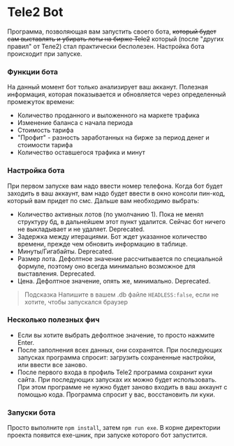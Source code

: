 # Tele2 Bot

Программа, позволяющая вам запустить своего бота, ~~который будет сам выставлять и убирать лоты на бирже Tele2~~ который (после "других правил" от Теле2) стал практически бесполезен. Настройка бота происходит при запуске.

### Функции бота

На данный момент бот только анализирует ваш акканут. Полезная информация, которая показывается и обновляется через определенный промежуток времени:
* Количество проданного и выложенного на маркете трафика
* Изменение баланса с начала периода
* Стоимость тарифа
* "Профит" - разность заработанных на бирже за период денег и стоимости тарифа
* Количество оставшегося трафика и минут

### Настройка бота
 
При первом запуске вам надо ввести номер телефона. Когда бот будет заходить в ваш аккаунт, вам надо будет ввести в окно консоли пин-код, который вам придет по смс. Дальше вам необходимо выбрать:

* Количество активных лотов (по умолчанию 1). Пока не менял структуру бд, в дальнейшем этот пункт удалится. Сейчас бот ничего не выкладывает и не удаляет. Deprecated.
* Задержка между итерациями. Бот ждет указанное количество времени, прежде чем обновить информацию в таблице.
* Минуты/Гигабайты. Deprecated.
* Размер лота. Дефолтное значение рассчитывается по специальной формуле, поэтому оно всегда минимально возможное для выставления. Deprecated.
* Цена. Дефолтное значение, опять же, минимально. Deprecated.

> Подсказка
> Напишите в вашем .db файле `HEADLESS:false`, если не хотите, чтобы запускался браузер 

### Несколько полезных фич

* Если вы хотите выбрать дефолтное значение, то просто нажмите Enter.
* После заполнения всех данных, они сохранятся. При последующих запусках программа спросит: загрузить сохраненные настройки, или ввести все заново.
* После первого входа в профиль Tele2 программа сохранит куки сайта. При последующих запусках их можно будет использовать. При этом программе не нужно будет заново входить в ваш аккаунт с помощью кода. Программа спросит у вас, восстановить ли куки.

### Запуски бота

Просто выполните `npm install`, затем `npm run exe`. В корне директории проекта появится exe-шник, при запуске которого бот запустится.
